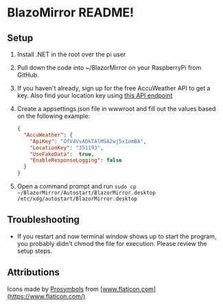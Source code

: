 # BlazoMirror README!

## Setup

1. Install .NET in the root over the pi user
1. Pull down the code into ~/BlazorMirror on your RaspberryPi from GitHub.
1. If you haven't already, sign up for the free AccuWeather API to get a key. Also find your location key using [this API endpoint](https://developer.accuweather.com/accuweather-locations-api/apis/get/locations/v1/cities/search0)
1. Create a appsettings.json file in wwwroot and fill out the values based on the following example:

   ```json
   {
     "AccuWeather": {
       "ApiKey": "OfV4VvAOkTAlMSA2wj5x1omBA",
       "LocationKey": "351193",
       "UseFakeData":  true,
       "EnableResponseLogging": false
     }
   }
   ```

1. Open a command prompt and run `sudo cp ~/BlazorMirror/Autostart/BlazorMirror.desktop /etc/xdg/autostart/BlazorMirror.desktop`

## Troubleshooting

- If you restart and now terminal window shows up to start the program, you probably didn't chmod the file for execution. Please review the setup steps.

## Attributions

Icons made by [Prosymbols](https://www.flaticon.com/authors/prosymbols) from [www.flaticon.com](https://www.flaticon.com/)
